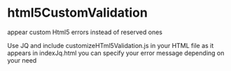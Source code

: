 # html5CustomValidation

appear custom Html5 errors instead of reserved ones

Use JQ and include customizeHTml5Validation.js in your HTML file as it appears in indexJq.html
you can specify your error message depending on your need
